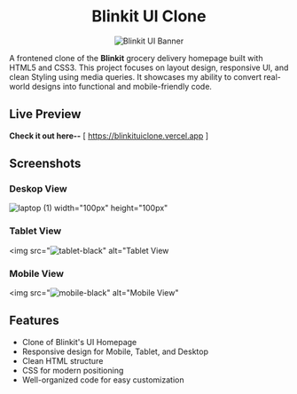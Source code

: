 <h1 align="center"> Blinkit UI Clone</h1>

<p align="center">
  <img src="![all-devices-black](https://github.com/user-attachments/assets/ea6859da-8aa6-4813-bddd-f03a85b21252)" alt="Blinkit UI Banner" />
</p>

<p>A frontened clone of the <strong>Blinkit</strong> grocery delivery homepage built with HTML5 and CSS3. This project focuses on layout design, responsive UI, and clean Styling using media queries. It showcases my ability to convert real-world designs into functional and mobile-friendly code.</p>

## Live Preview
**Check it out here--** [ https://blinkituiclone.vercel.app ]

## Screenshots

### Deskop View
![laptop (1)](https://github.com/user-attachments/assets/d9572ff5-3d0b-4e19-9724-8a138d093c55) width="100px" height="100px"


### Tablet View
<img src="![tablet-black](https://github.com/user-attachments/assets/d3bc31f6-a777-47e5-a9a3-d11182aba1f4)" alt="Tablet View

### Mobile View
<img src="![mobile-black](https://github.com/user-attachments/assets/4c661cd8-73e7-457a-a537-af5e03ec393d)" alt="Mobile View"

## Features

- Clone of Blinkit's UI Homepage
- Responsive design for Mobile, Tablet, and Desktop
- Clean HTML structure
- CSS for modern positioning
- Well-organized code for easy customization
